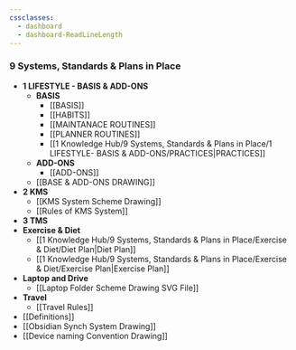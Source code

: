 ```yaml
---
cssclasses:
  - dashboard
  - dashboard-ReadLineLength
---
```

### 9 Systems, Standards & Plans in Place
- **1 LIFESTYLE - BASIS & ADD-ONS**
	- **BASIS**
		- [[BASIS]]
		- [[HABITS]]
		- [[MAINTANACE ROUTINES]]
		- [[PLANNER ROUTINES]]
		- [[1 Knowledge Hub/9 Systems, Standards & Plans in Place/1 LIFESTYLE- BASIS & ADD-ONS/PRACTICES|PRACTICES]]
	- **ADD-ONS**
		- [[ADD-ONS]]
	- [[BASE & ADD-ONS DRAWING]]
- **2 KMS**
	- [[KMS System Scheme Drawing]]
	- [[Rules of KMS System]]
- **3 TMS**
- **Exercise & Diet**
	- [[1 Knowledge Hub/9 Systems, Standards & Plans in Place/Exercise & Diet/Diet Plan|Diet Plan]]
	- [[1 Knowledge Hub/9 Systems, Standards & Plans in Place/Exercise & Diet/Exercise Plan|Exercise Plan]]
- **Laptop and Drive**
	- [[Laptop Folder Scheme Drawing SVG File]]
- **Travel**
	- [[Travel Rules]]
- [[Definitions]]
- [[Obsidian Synch System Drawing]]
-  [[Device naming Convention Drawing]]
